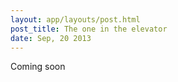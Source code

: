 ```yaml
---
layout: app/layouts/post.html
post_title: The one in the elevator
date: Sep, 20 2013
---
```


Coming soon